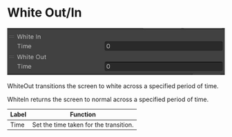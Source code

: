 
# White Out/In
![WhiteOutIn](img/WhiteOutIn.jpg)

WhiteOut transitions the screen to white across a specified period of time.

WhiteIn returns the screen to normal across a specified period of time.

|  Label |  Function  |
| ----   | ---- |
| Time | Set the time taken for the transition. |